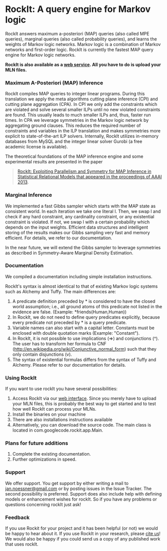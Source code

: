 # RockIt: A query engine for Markov logic

RockIt answers maximum a-posteriori (MAP) queries (also called MPE queries), marginal queries (also called probability queries), and learns the weights of Markov logic networks. Markov logic is a combination of Markov networks and first-order logic. RockIt is currently the fastest MAP query engine for Markov logic networks.

**RockIt is also available as a [web service](http://executor.informatik.uni-mannheim.de/systems/rockit/). All you have to do is upload your MLN files.**

### Maximum A-Posteriori (MAP) Inference

RockIt compiles MAP queries to integer linear programs. During this translation we apply the meta algorithms cutting plane 
inference (CPI) and cutting plane aggregation (CPA). In CPI we only add the constraints which are violated and solve several 
smaller ILPs until no new violated constraints are found. This usually leads to much smaller ILPs and, thus, faster run times. 
In CPA we leverage symmetries in the Markov logic network by aggregating ground clauses. This reduces the required number of 
constraints and variables in the ILP translation and makes symmetries more explicit to state-of-the-art ILP solvers. 
Internally, RockIt utilizes in-memory databases from MySQL and the integer linear solver Gurobi 
(a free academic license is available).

The theoretical foundations of the MAP inference engine and some experimental results are presented in the paper 
> [RockIt: Exploiting Parallelism and Symmetry for MAP Inference in Statistical Relational Models that appeared in the proceedings of AAAI 2013](https://www.aaai.org/ocs/index.php/WS/AAAIW13/paper/download/7049/6639).

### Marginal Inference

We implemented a fast Gibbs sampler which starts with the MAP state as consistent world. In each iteration we take one literal l. 
Then, we swap l and check if any hard constraint, any cardinality constraint, or any existential constraint is violated. 
If not, we swap l with a certain probability which depends on the input weights. Efficient data structures and intelligent 
storing of the results makes our Gibbs sampling very fast and memory efficient. For details, we refer to our documentation.

In the near future, we will extend the Gibbs sampler to leverage symmetries as described in Symmetry-Aware Marginal Density Estimation.

### Documentation

We compiled a documentation including simple installation instructions.

RockIt's syntax is almost identical to that of existing Markov logic systems such as Alchemy and Tuffy. The main differences are:

1.  A predicate definition preceded by * is considered to have the closed world assumption; i.e., all ground atoms of this predicate not listed in the evidence are false. (Example: *friends(Human,Human))
2.  In RockIt, we do not need to define query predicates explicitly, because every predicate not preceded by * is a query predicate.
3.  Variable names can also start with a capital letter. Constants must be enclosed with double quotation marks (Example: "Constant").
4.  In RockIt, it is not possible to use implications (=>) and conjunctions (^). The user has to transform her formula to CNF (http://en.wikipedia.org/wiki/Conjunctive_normal_form) such that they only contain disjunctions (v).
5.  The syntax of existential formulas differs from the syntax of Tuffy and Alchemy. Please refer to our documentation for details.

### Using RockIt

If you want to use rockIt you have several possibilities:

1. Access RockIt via our [web interface](http://executor.informatik.uni-mannheim.de/systems/rockit/). Since you merely have to upload your MLN files, this is probably the best way to get started and to test how well RockIt can process your MLNs.
2. Install the binaries on your machine
3. There are also installations instructions available
4. Alternatively, you can download the source code. The main class is located in com.googlecode.rockit.app.Main.

### Plans for future additions

1.  Complete the existing documentation.
2.  Further optimizations in speed.

### Support

We offer support. You get support by either writing a mail to jan.noessner@gmail.com or by posting issues in the Issue Tracker. 
The second possibility is preferred. 
Support does also include help with defining models or enhancement wishes for rockIt. 
So if you have any problems or questions concerning rockIt just ask!

### Feedback

If you use Rockit for your project and it has been helpful (or not) we would be happy to hear about it. If you use RockIt in your research, please [cite us](http://dblp.uni-trier.de/rec/bibtex/conf/aaai/NoessnerNS13)! We would also be happy if you could send us a copy of any published work that uses rockIt.
